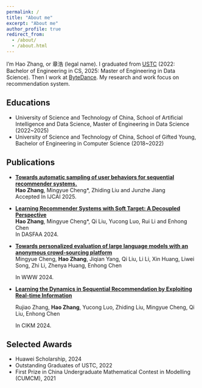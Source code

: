 ```yaml
---
permalink: /
title: "About me"
excerpt: "About me"
author_profile: true
redirect_from: 
  - /about/
  - /about.html
---
```


I’m Hao Zhang, or 章浩 (legal name). I graduated from <a href="https://www.ustc.edu.cn/">USTC</a> (2022: Bachelor of Engineering in CS, 2025: Master of Engineering in Data Science). Then I work at <a href="https://www.bytedance.com/">ByteDance</a>. My research and work focus on recommendation system.

## Educations

- University of Science and Technology of China, School of Artificial Intelligence and Data Science, Master of Engineering in Data Science (2022~2025)
- University of Science and Technology of China, School of Gifted Young, Bachelor of Engineering in Computer Science (2018~2022)

Publications
------
- [**Towards automatic sampling of user behaviors for sequential recommender systems.**](https://arxiv.org/pdf/2311.00388)<br>
  **Hao Zhang**, Mingyue Cheng*, Zhiding Liu and Junzhe Jiang<br>Accepted In IJCAI 2025.
  
- [**Learning Recommender Systems with Soft Target: A Decoupled Perspective**](https://arxiv.org/pdf/2410.06536)<br>**Hao Zhang**, Mingyue Cheng*, Qi Liu, Yucong Luo, Rui Li and Enhong Chen<br>
  In DASFAA 2024.
  
- [**Towards personalized evaluation of large language models with an anonymous crowd-sourcing platform**](https://arxiv.org/pdf/2403.08305)<br>
  Mingyue Cheng, **Hao Zhang**, Jiqian Yang, Qi Liu, Li Li, Xin Huang, Liwei Song, Zhi Li, Zhenya Huang, Enhong Chen

  In WWW 2024.
  
- [**Learning the Dynamics in Sequential Recommendation by Exploiting Real-time Information**](https://dl.acm.org/doi/abs/10.1145/3627673.3679955)<br>
  
  Rujiao Zhang, **Hao Zhang**, Yucong Luo, Zhiding Liu, Mingyue Cheng, Qi Liu, Enhong Chen
  
  In CIKM 2024.

Selected Awards
------
- Huawei Scholarship, 2024
- Outstanding Graduates of USTC, 2022
- First Prize in China Undergraduate Mathematical Contest in Modelling (CUMCM), 2021

